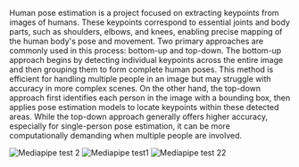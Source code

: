 Human pose estimation is a project focused on extracting keypoints from images of humans. These keypoints correspond to essential joints and body parts, such as shoulders, elbows, and knees, enabling precise mapping of the human body's pose and movement.
Two primary approaches are commonly used in this process: bottom-up and top-down. The bottom-up approach begins by detecting individual keypoints across the entire image and then grouping them to form complete human poses.
This method is efficient for handling multiple people in an image but may struggle with accuracy in more complex scenes. On the other hand, the top-down approach first identifies each person in the image with a bounding box, then applies pose estimation models to locate keypoints within these detected areas. 
While the top-down approach generally offers higher accuracy, especially for single-person pose estimation, it can be more computationally demanding when multiple people are involved.


![Mediapipe test 2](https://github.com/user-attachments/assets/79c95126-67e8-47a8-815d-4eab297bb3a9)
![Mediapipe test1](https://github.com/user-attachments/assets/c1851b9b-bf0c-4369-ae66-642f9ed6d5f4)
![Mediapipe test 22](https://github.com/user-attachments/assets/2fbd9db8-6009-4042-9600-59d58ad96d5d)
